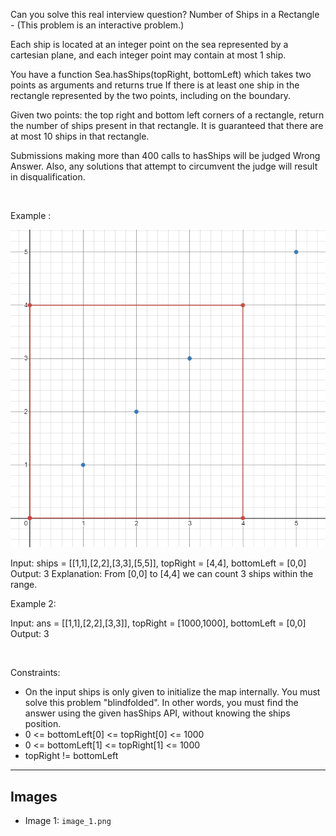 Can you solve this real interview question? Number of Ships in a Rectangle - (This problem is an interactive problem.)

Each ship is located at an integer point on the sea represented by a cartesian plane, and each integer point may contain at most 1 ship.

You have a function Sea.hasShips(topRight, bottomLeft) which takes two points as arguments and returns true If there is at least one ship in the rectangle represented by the two points, including on the boundary.

Given two points: the top right and bottom left corners of a rectangle, return the number of ships present in that rectangle. It is guaranteed that there are at most 10 ships in that rectangle.

Submissions making more than 400 calls to hasShips will be judged Wrong Answer. Also, any solutions that attempt to circumvent the judge will result in disqualification.

 

Example :

![Example 1](./image_1.png)


Input: 
ships = [[1,1],[2,2],[3,3],[5,5]], topRight = [4,4], bottomLeft = [0,0]
Output: 3
Explanation: From [0,0] to [4,4] we can count 3 ships within the range.


Example 2:


Input: ans = [[1,1],[2,2],[3,3]], topRight = [1000,1000], bottomLeft = [0,0]
Output: 3


 

Constraints:

 * On the input ships is only given to initialize the map internally. You must solve this problem "blindfolded". In other words, you must find the answer using the given hasShips API, without knowing the ships position.
 * 0 <= bottomLeft[0] <= topRight[0] <= 1000
 * 0 <= bottomLeft[1] <= topRight[1] <= 1000
 * topRight != bottomLeft

---

## Images

- Image 1: `image_1.png`
